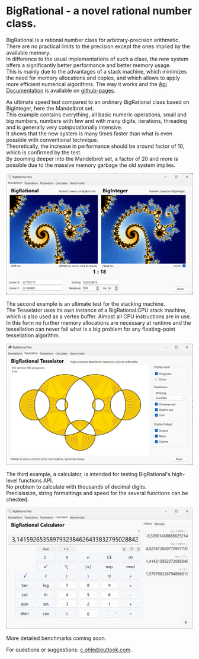 # BigRational - a novel rational number class.

BigRational is a rational number class for arbitrary-precision arithmetic.  
There are no practical limits to the precision except the ones implied by the available memory.  
In difference to the usual implementations of such a class, the new system offers 
a significantly better performance and better memory usage.  
This is mainly due to the advantages of a stack machine, which minimizes the need for memory allocations and copies, 
and which allows to apply more efficient numerical algorithms.
The way it works and the [Api Documentation](https://c-ohle.github.io/RationalNumerics/api/System.Numerics.html)
is available on [github-pages](https://c-ohle.github.io/RationalNumerics/).

As ultimate speed test compared to an ordinary BigRational class based on BigInteger, here the Mandelbrot set.   
This example contains everything, all basic numeric operations, small and big numbers, numbers with few and with many digits, iterations, threading and is generally very computationally intensive.  
It shows that the new system is many times faster than what is even possible with conventional technique.  
Theoretically, the increase in performance should be around factor of 10, which is confirmed by the test.  
By zooming deeper into the Mandelbrot set, a factor of 20 and more is possible due to the massive memory garbage the old system implies.

![mandel1](docs/images/mandel1.png)
 
The second example is an ultimate test for the stacking machine.  
The Tesselator uses its own instance of a BigRational.CPU stack machine, which is also used as a vertex buffer. Almost all CPU instructions are in use.  
In this form no further memory allocations are necessary at runtime and the tessellation can never fail what is a big problem for any floating-point tessellation algorithm. 

![tess1](docs/images/tess1.png)

The third example, a calculator, is intended for testing BigRational's high-level functions API.  
No problem to calculate with thousands of decimal digits.  
Precisission, string formattings and speed for the several functions can be checked.

![tess1](docs/images/calc1.png)

More detailed benchmarks coming soon.   

For questions or suggestions: [c.ohle@outlook.com](mailto:c.ohle@outlook.com).

